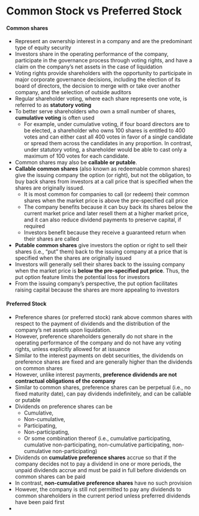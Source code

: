 # Common Stock vs Preferred Stock

#### Common shares
- Represent an ownership interest in a company and are the predominant type of equity security
- Investors share in the operating performance of the company, participate in the governance process through voting rights, and have a claim on the company’s net assets in the case of liquidation
- Voting rights provide shareholders with the opportunity to participate in major corporate governance decisions, including the election of its board of directors, the decision to merge with or take over another company, and the selection of outside auditors
- Regular shareholder voting, where each share represents one vote, is referred to as **statutory voting**
- To better serve shareholders who own a small number of shares, **cumulative voting** is often used
  -  For example, under cumulative voting, if four board 
directors are to be elected, a shareholder who owns 100 shares is entitled to 400 votes 
and can either cast all 400 votes in favor of a single candidate or spread them across 
the candidates in any proportion. In contrast, under statutory voting, a shareholder 
would be able to cast only a maximum of 100 votes for each candidate.  
- Common shares may also be **callable or putable**. 
- **Callable common shares** (also known as redeemable common shares) give the issuing company the option (or right), but not the obligation, to buy back shares from investors at a call price that is specified when the shares are originally issued.
  - It is most common for companies to call (or redeem) their common shares when the market price is above the pre-specified call price
  - The company benefits because it can buy back its shares below the current market price and later resell them at a higher market price, and it can also reduce dividend payments to preserve capital, if required
  - Investors benefit because they receive a guaranteed return when their shares are called
- **Putable common shares** give investors the option or right to sell their shares (i.e., “put” them) back to the issuing company at a price that is specified when the shares are originally issued
- Investors will generally sell their shares back to the issuing company when the market price is **below the pre-specified put price**. Thus, the put option feature 
limits the potential loss for investors
- From the issuing company’s perspective, the put option facilitates raising capital because the shares are more appealing to investors

#### Preferred Stock
- Preference shares (or preferred stock) rank above common shares with respect to the payment of dividends and the distribution of the company’s net assets upon liquidation.
- However, preference shareholders generally do not share in the operating performance of the company and do not have any voting rights, unless explicitly allowed for at issuance
- Similar to the interest payments on debt securities, the dividends on preference shares are fixed and are generally higher than the dividends on common shares
- However, unlike interest payments, **preference dividends are not contractual obligations of the company**
- Similar to common shares, preference shares can be perpetual (i.e., no fixed maturity date), can pay dividends indefinitely, and can be callable or putable
- Dividends on preference shares can be 
  - Сumulative,
  - Non-cumulative,
  - Participating,
  - Non-participating, 
  - Or some combination thereof (i.e., cumulative participating, cumulative non-participating, non-cumulative participating, non-cumulative non-participating)
- Dividends on **cumulative preference shares** accrue so that if the company decides not to pay a dividend in one or more periods, the unpaid dividends accrue and must be paid in full before dividends on common shares can be paid
- In contrast, **non-cumulative preference shares** have no such provision
- However, the company is still not permitted to pay any dividends to common shareholders in the current period unless preferred dividends have been paid first
- 
